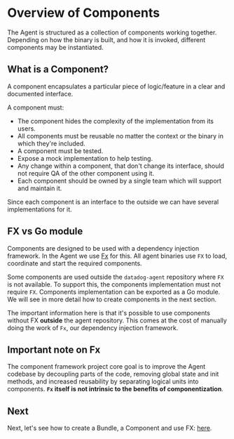 # Overview of Components

The Agent is structured as a collection of components working together. Depending on how the binary is built, and how it
is invoked, different components may be instantiated.

## What is a Component?

A component encapsulates a particular piece of logic/feature in a clear and documented interface. 

A component must:

  + The component hides the complexity of the implementation from its users.
  + All components must be reusable no matter the context or the binary in which they're included.
  + A component must be tested.
  + Expose a mock implementation to help testing.
  + Any change within a component, that don't change its interface, should not require QA of the other component using
    it.
  + Each component should be owned by a single team which will support and maintain it.

Since each component is an interface to the outside we can have several implementations for it.

## FX vs Go module

Components are designed to be used with a dependency injection framework. In the Agent we use [Fx](fx.md) for this. All agent
binaries use `FX` to load, coordinate and start the required components.

Some components are used outside the `datadog-agent` repository where `FX` is not available. To support this, the components implementation must not require `FX`. 
Components implementation can be exported as a Go module. We will see in more detail how to create components in the next section.

The important information here is that it's possible to use components without FX **outside** the agent repository. This
comes at the cost of manually doing the work of `Fx`, our dependency injection framework.

## Important note on Fx

The component framework project core goal is to improve the Agent codebase by decoupling parts of the code, removing global state and init
methods, and increased reusability by separating logical units into components. **`Fx` itself is not intrinsic to the
benefits of componentization**.

## Next

Next, let's see how to create a Bundle, a Component and use FX: [here](creating-components.md).

